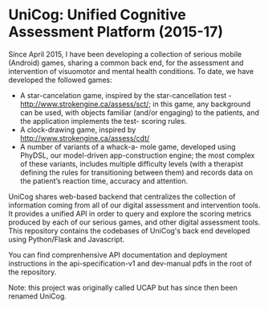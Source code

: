 # UniCog: Unified Cognitive Assessment Platform (2015-17)

Since April 2015, I have been developing a collection of serious mobile (Android) games, sharing a common back end, for the assessment and intervention of visuomotor and mental health conditions. To date, we have developed the followed games:

- A star-cancelation game, inspired by the star-cancellation test - http://www.strokengine.ca/assess/sct/; in this game, any background can be used, with objects familiar (and/or engaging) to the patients, and the application implements the test- scoring rules.
- A clock-drawing game, inspired by http://www.strokengine.ca/assess/cdt/
- A number of variants of a whack-a- mole game, developed using PhyDSL, our model-driven app-construction engine; the most complex of these variants, includes multiple difficulty levels (with a therapist defining the rules for transitioning between them) and records data on the patient’s reaction time, accuracy and attention.

UniCog shares web-based backend that centralizes the collection of information coming from all of our digital assessment and intervention tools. It provides a unified API in order to query and explore the scoring metrics produced by each of our serious games, and other digital assessment tools. This repository contains the codebases of UniCog's back end developed using Python/Flask and Javascript.

You can find comprenhensive API documentation and deployment instructions in the  api-specification-v1 and dev-manual pdfs in the root of the repository. 

Note: this project was originally called UCAP but has since then been renamed UniCog.

